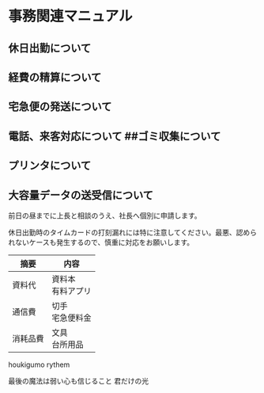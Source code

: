 # 事務関連マニュアル

## 休日出勤について

## 経費の精算について

## 宅急便の発送について

## 電話、来客対応について ##ゴミ収集について

## プリンタについて

## 大容量データの送受信について

前日の昼までに上長と相談のうえ、社長へ個別に申請します。

休日出勤時のタイムカードの打刻漏れには特に注意してください。最悪、認められないケースも発生するので、慎重に対応をお願いします。

| 摘要     | 内容                 |
| -------- | -------------------- |
| 資料代   | 資料本<br>有料アプリ |
| 通信費   | 切手<br>宅急便料金   |
| 消耗品費 | 文具<br>台所用品     |

houkigumo rythem

最後の魔法は弱い心も信じること
君だけの光
